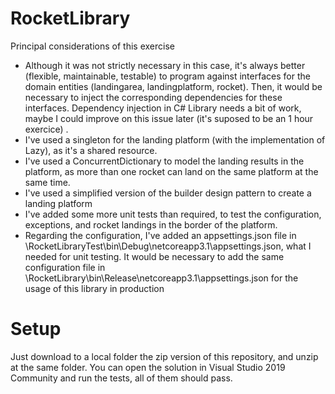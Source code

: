 # RocketLibrary
Principal considerations of this exercise

- Although it was not strictly necessary in this case, it's always better (flexible, maintainable, testable) to program against interfaces for the domain entities (landingarea, landingplatform, rocket). Then, it would be necessary to inject the corresponding dependencies for these interfaces. Dependency injection in C# Library needs a bit of work, maybe I could improve on this issue later (it's suposed to be an 1 hour exercice) .
- I've used a singleton for the landing platform (with the implementation of Lazy<T>), as it's a shared resource.
- I've used a ConcurrentDictionary to model the landing results in the platform, as more than one rocket can land on the same platform at the same time.
- I've used a simplified version of the builder design pattern to create a landing platform 
- I've added some more unit tests than required, to test the configuration, exceptions, and rocket landings in the border of the platform.
- Regarding the configuration, I've added an appsettings.json file in \RocketLibraryTest\bin\Debug\netcoreapp3.1\appsettings.json, what I needed for unit testing. It would be necessary to add the same configuration file in \RocketLibrary\bin\Release\netcoreapp3.1\appsettings.json for the usage of this library in production 
  
 # Setup
 Just download to a local folder the zip version of this repository, and unzip at the same folder. You can open the solution in Visual Studio 2019 Community and run the tests, all of them should pass.
